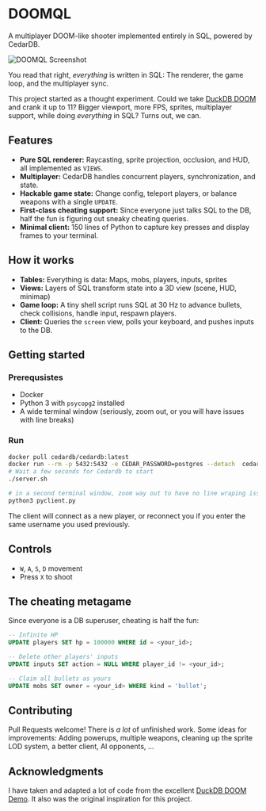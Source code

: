# DOOMQL

A multiplayer DOOM-like shooter implemented entirely in SQL, powered by CedarDB.

![DOOMQL Screenshot](img/screenshot.png)



You read that right, *everything* is written in SQL: The renderer, the game loop, and the multiplayer sync.

This project started as a thought experiment. Could we take [DuckDB DOOM](https://github.com/patricktrainer/duckdb-doom) and crank it up to 11? Bigger viewport, more FPS, sprites, multiplayer support, while doing *everything* in SQL? Turns out, we can.

## Features
* **Pure SQL renderer:** Raycasting, sprite projection, occlusion, and HUD, all implemented as `VIEWS`.
* **Multiplayer:** CedarDB handles concurrent players, synchronization, and state.
* **Hackable game state:** Change config, teleport players, or balance weapons with a single `UPDATE`.
* **First-class cheating support:** Since everyone just talks SQL to the DB, half the fun is figuring out sneaky cheating queries.
* **Minimal client:** 150 lines of Python to capture key presses and display frames to your terminal.


## How it works
* **Tables:** Everything is data: Maps, mobs, players, inputs, sprites
* **Views:** Layers of SQL transform state into a 3D view (scene, HUD, minimap)
* **Game loop:** A tiny shell script runs SQL at 30 Hz to advance bullets, check collisions, handle input, respawn players.
* **Client:** Queries the `screen` view, polls your keyboard, and pushes inputs to the DB.


## Getting started

### Prerequsistes
* Docker
* Python 3 with `psycopg2` installed
* A wide terminal window (seriously, zoom out, or you will have issues with line breaks)

### Run

```sh
docker pull cedardb/cedardb:latest
docker run --rm -p 5432:5432 -e CEDAR_PASSWORD=postgres --detach  cedardb/cedardb:latest
# Wait a few seconds for Cedardb to start
./server.sh

# in a second terminal window, zoom way out to have no line wraping issues
python3 pyclient.py
```
The client will connect as a new player, or reconnect you if you enter the same username you used previously.

## Controls

* `W`, `A`, `S`, `D` movement
* Press `X` to shoot

## The cheating metagame
Since everyone is a DB superuser, cheating is half the fun:

```sql
-- Infinite HP
UPDATE players SET hp = 100000 WHERE id = <your_id>;

-- Delete other players' inputs
UPDATE inputs SET action = NULL WHERE player_id != <your_id>;

-- Claim all bullets as yours
UPDATE mobs SET owner = <your_id> WHERE kind = 'bullet';
```

## Contributing
Pull Requests welcome! 
There is *a lot* of unfinished work.
Some ideas for improvements:
Adding powerups, multiple weapons, cleaning up the sprite LOD system, a better client,
AI opponents, ... 

## Acknowledgments

I have taken and adapted a lot of code from the excellent [DuckDB DOOM Demo](https://www.hey.earth/posts/duckdb-doom).
It also was the original inspiration for this project.
